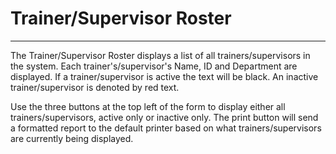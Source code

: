 # Trainer/Supervisor Roster

***

The Trainer/Supervisor Roster displays a list of all trainers/supervisors in the system.  Each trainer's/supervisor's Name, ID and Department are displayed.  If a trainer/supervisor is active the text will be black.  An inactive trainer/supervisor is denoted by red text.

Use the three buttons at the top left of the form to display either all trainers/supervisors, active only or inactive only.  The print button will send a formatted report to the default printer based on what trainers/supervisors are currently being displayed.
